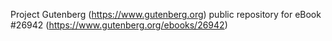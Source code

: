 Project Gutenberg (https://www.gutenberg.org) public repository for eBook #26942 (https://www.gutenberg.org/ebooks/26942)
